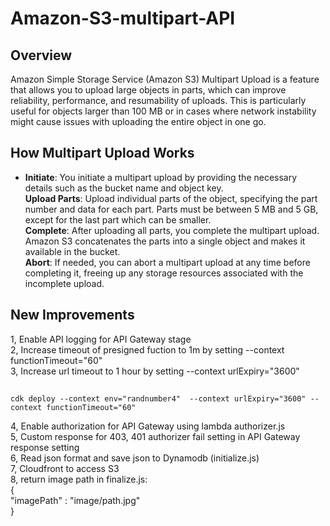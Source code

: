 # Amazon-S3-multipart-API  
## Overview    
Amazon Simple Storage Service (Amazon S3) Multipart Upload is a feature that allows you to upload large objects in parts, which can improve reliability, performance, and resumability of uploads. This is particularly useful for objects larger than 100 MB or in cases where network instability might cause issues with uploading the entire object in one go.    
    
## How Multipart Upload Works    
- **Initiate**: You initiate a multipart upload by providing the necessary details such as the bucket name and object key.    
**Upload Parts**: Upload individual parts of the object, specifying the part number and data for each part. Parts must be between 5 MB and 5 GB, except for the last part which can be smaller.    
**Complete**: After uploading all parts, you complete the multipart upload. Amazon S3 concatenates the parts into a single object and makes it available in the bucket.    
**Abort**: If needed, you can abort a multipart upload at any time before completing it, freeing up any storage resources associated with the incomplete upload.    
## New Improvements  
  
1, Enable API logging for API Gateway stage  
2, Increase timeout of presigned fuction to 1m by setting --context functionTimeout="60"  
3, Increase url timeout to 1 hour by setting --context urlExpiry="3600"  
##
    cdk deploy --context env="randnumber4"  --context urlExpiry="3600" --context functionTimeout="60"  
4, Enable authorization for API Gateway using lambda authorizer.js  
5, Custom response for 403, 401 authorizer fail setting in API Gateway response setting  
6, Read json format and save json to Dynamodb (initialize.js)  
7, Cloudfront to access S3  
8, return image path in finalize.js:  
{  
"imagePath" : "image/path.jpg"  
}  
  
